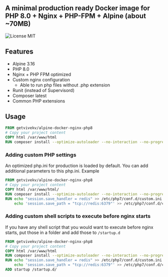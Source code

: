 ## A minimal production ready Docker image for PHP 8.0 + Nginx + PHP-FPM + Alpine (about ~70MB)

![License MIT](https://img.shields.io/badge/license-MIT-blue.svg)

## Features
- Alpine 3.16
- PHP 8.0
- Nginx + PHP FPM optimized
- Custom nginx configuration
    - Able to run php files without .php extension
- Runit (instead of Supervisord)    
- Composer latest
- Common PHP extensions
 
  
## Usage

```dockerfile
FROM getvivekv/alpine-docker-nginx-php8
# Copy your project content
COPY html /var/www/html
RUN composer install --optimize-autoloader --no-interaction --no-progress
```

### Adding custom PHP settings

An optimized php.ini for production is loaded by default. You can add additional parameters to this php.ini. Example

```Dockerfile
FROM getvivekv/alpine-docker-nginx-php8
# Copy your project content
COPY html /var/www/html/
RUN composer install --optimize-autoloader --no-interaction --no-progress
RUN echo "session.save_handler = redis" >> /etc/php7/conf.d/custom.ini && \
    echo 'session.save_path = "tcp://redis:6379"' >> /etc/php7/conf.d/custom.ini
```

### Adding custom shell scripts to execute before nginx starts

If you have any shell script that you would want to execute before nginx starts, put those in a folder and add those to `/startup.d`

```Dockerfile
FROM getvivekv/alpine-docker-nginx-php8
# Copy your project content
COPY html /var/www/html
RUN composer install --optimize-autoloader --no-interaction --no-progress
RUN echo "session.save_handler = redis" >> /etc/php7/conf.d/custom.ini && \
    echo 'session.save_path = "tcp://redis:6379"' >> /etc/php7/conf.d/custom.ini
ADD startup /startup.d/
```
